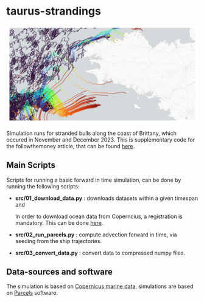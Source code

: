 # taurus-strandings
![map of spatial temporal trajectories](docs/img/taurus_header.png?raw=true)

Simulation runs for stranded bulls along the coast of Brittany, which occured in November and December 2023.
This is supplementary code for the followthemoney article, that can be found [here](www.ftm.nl). 

## Main Scripts
Scripts for running a basic forward in time simulation, can be done by running the following scripts:

- **src/01_download_data.py** : downloads datasets within a given timespan and 

    In order to download ocean data from Coperncius, a registration is mandatory. This can be done [here](https://data.marine.copernicus.eu/register).

- **src/02_run_parcels.py** : compute advection forward in time, via seeding from the ship trajectories.

- **src/03_convert_data.py** : convert data to compressed numpy files.

## Data-sources and software

The simulation is based on [Copernicus marine data](https://marine.copernicus.eu), simulations are based on [Parcels](https://oceanparcels.org) software.
